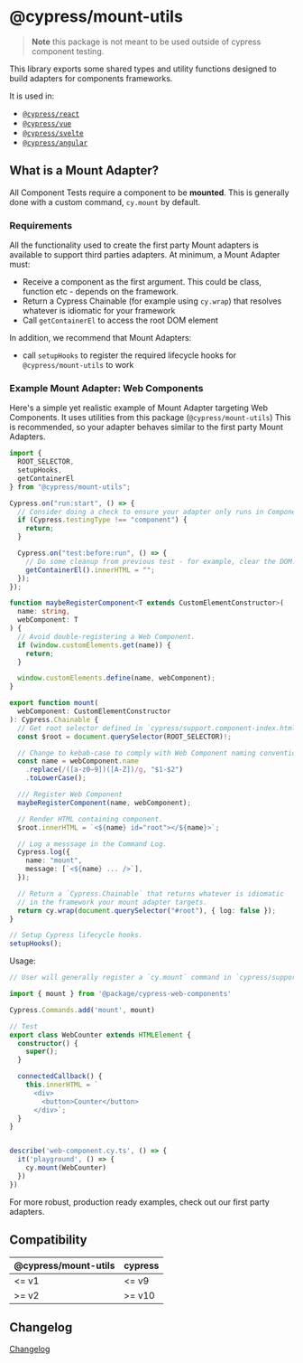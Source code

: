 # @cypress/mount-utils

> **Note** this package is not meant to be used outside of cypress component testing.

This library exports some shared types and utility functions designed to build adapters for components frameworks.

It is used in:

- [`@cypress/react`](https://github.com/cypress-io/cypress/tree/develop/npm/react)
- [`@cypress/vue`](https://github.com/cypress-io/cypress/tree/develop/npm/vue)
- [`@cypress/svelte`](https://github.com/cypress-io/cypress/tree/develop/npm/svelte)
- [`@cypress/angular`](https://github.com/cypress-io/cypress/tree/develop/npm/angular)

## What is a Mount Adapter?

All Component Tests require a component to be **mounted**. This is generally done with a custom command, `cy.mount` by default.


### Requirements

All the functionality used to create the first party Mount adapters is available to support third parties adapters. At minimum, a Mount Adapter must:

- Receive a component as the first argument. This could be class, function etc - depends on the framework.
- Return a Cypress Chainable (for example using `cy.wrap`) that resolves whatever is idiomatic for your framework
- Call `getContainerEl` to access the root DOM element

In addition, we recommend that Mount Adapters:

- call `setupHooks` to register the required lifecycle hooks for `@cypress/mount-utils` to work

### Example Mount Adapter: Web Components 

Here's a simple yet realistic example of Mount Adapter targeting Web Components. It uses utilities from this package (`@cypress/mount-utils`) This is recommended, so your adapter behaves similar to the first party Mount Adapters.

```ts
import {
  ROOT_SELECTOR,
  setupHooks,
  getContainerEl
} from "@cypress/mount-utils";

Cypress.on("run:start", () => {
  // Consider doing a check to ensure your adapter only runs in Component Testing mode.
  if (Cypress.testingType !== "component") {
    return;
  }

  Cypress.on("test:before:run", () => {
    // Do some cleanup from previous test - for example, clear the DOM.
    getContainerEl().innerHTML = "";
  });
});

function maybeRegisterComponent<T extends CustomElementConstructor>(
  name: string,
  webComponent: T
) {
  // Avoid double-registering a Web Component.
  if (window.customElements.get(name)) {
    return;
  }

  window.customElements.define(name, webComponent);
}

export function mount(
  webComponent: CustomElementConstructor
): Cypress.Chainable {
  // Get root selector defined in `cypress/support.component-index.html
  const $root = document.querySelector(ROOT_SELECTOR)!;

  // Change to kebab-case to comply with Web Component naming convention
  const name = webComponent.name
    .replace(/([a-z0–9])([A-Z])/g, "$1-$2")
    .toLowerCase();

  /// Register Web Component
  maybeRegisterComponent(name, webComponent);

  // Render HTML containing component.
  $root.innerHTML = `<${name} id="root"></${name}>`;

  // Log a messsage in the Command Log.
  Cypress.log({
    name: "mount",
    message: [`<${name} ... />`],
  });

  // Return a `Cypress.Chainable` that returns whatever is idiomatic
  // in the framework your mount adapter targets.
  return cy.wrap(document.querySelector("#root"), { log: false });
}

// Setup Cypress lifecycle hooks.
setupHooks();
```

Usage:

```ts
// User will generally register a `cy.mount` command in `cypress/support/component.js`:

import { mount } from '@package/cypress-web-components'

Cypress.Commands.add('mount', mount)

// Test
export class WebCounter extends HTMLElement {
  constructor() {
    super();
  }

  connectedCallback() {
    this.innerHTML = `
      <div>
        <button>Counter</button>
      </div>`;
  }
}


describe('web-component.cy.ts', () => {
  it('playground', () => {
    cy.mount(WebCounter)
  })
})
```

For more robust, production ready examples, check out our first party adapters.

## Compatibility

| @cypress/mount-utils | cypress |
| -------------------- | ------- |
| <= v1                | <= v9   |
| >= v2                | >= v10  |

## Changelog

[Changelog](./CHANGELOG.md)
